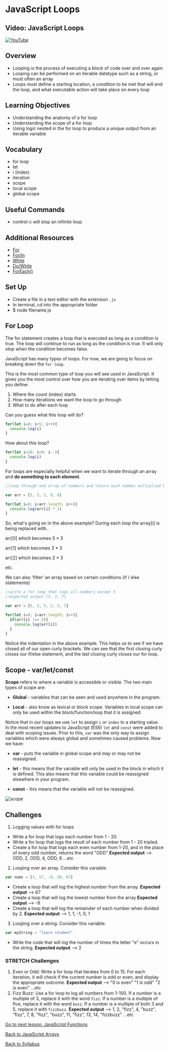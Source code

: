 # JavaScript Loops

## Video: JavaScript Loops
[![YouTube](http://img.youtube.com/vi/4PcRcvgIXNk/0.jpg)](https://www.youtube.com/watch?v=4PcRcvgIXNk)

## Overview
- Looping is the process of executing a block of code over and over again
- Looping can be performed on an iterable datatype such as a string, or most often an array
- Loops must define a starting location, a condition to be met that will end the loop, and what executable action will take place on every loop

## Learning Objectives
- Understanding the anatomy of a for loop
- Understanding the scope of a for loop
- Using logic nested in the for loop to produce a unique output from an iterable variable

## Vocabulary
- for loop
- let
- i (index)
- iteration
- scope
- local scope
- global scope

## Useful Commands
- control-c will stop an infinite loop

## Additional Resources
- <a href="https://www.w3schools.com/js/js_loop_for.asp" target="blank">For</a>
- <a href="https://www.w3schools.com/js/js_loop_for.asp" target="blank">For/In</a>
- <a href="https://www.w3schools.com/js/js_loop_while.asp" target="blank">While</a>
- <a href="https://www.w3schools.com/js/js_loop_while.asp" target="blank">Do/While</a>
- <a href="https://developer.mozilla.org/en-US/docs/Web/JavaScript/Reference/Global_Objects/Array/forEach" target="blank">ForEach()</a>

## Set Up
- Create a file in a text editor with the extension `.js`
- In terminal, cd into the appropriate folder
- $ node filename.js

## For Loop
The for statement creates a loop that is executed as long as a condition is true. The loop will continue to run as long as the condition is true. It will only stop when the condition becomes false.

JavaScript has many types of loops. For now, we are going to focus on breaking down the `for loop`.

This is the most common type of loop you will see used in JavaScript. It gives you the most control over how you are iterating over items by letting you define:

1. Where the count (index) starts
2. How many iterations we want the loop to go through
3. What to do after each loop

Can you guess what this loop will do?

```javascript
for(let i=0; i<5; i++){
  console.log(i)
}
```

How about this loop?

```javascript
for(let i=10; i>0; i--){
  console.log(i)
}
```

For loops are especially helpful when we want to iterate through an array and **do something to each element**.

```javascript
//loop through and array of numbers and return each number multiplied by 3.

var arr = [5, 3, 2, 9, 8]

for(let i=0; i<arr.length; i++){
  console.log(arr[i] * 3)
}
```

So, what's going on in the above example?  During each loop the array[i] is being replaced with..

arr[0] which becomes 5 * 3

arr[1] which becomes 3 * 3

arr[2] which becomes 2 * 3

etc.

We can also 'filter' an array based on certain conditions (if / else statements)

```javascript
//write a for loop that logs all numbers except 5
//expected output [3, 2, 7]

var arr = [5, 3, 5, 2, 5, 7]

for(let i=0; i<arr.length; i++){
  if(arr[i] !== 5){
    console.log(arr[i])
  }      
}
```

Notice the indentation in the above example. This helps us to see if we have closed all of our open curly brackets.  We can see that the first closing curly closes our if/else statement, and the last closing curly closes our for loop.


## Scope - var/let/const

**Scope** refers to where a variable is accessible or visible. The two main types of scope are:

- **Global** - variables that can be seen and used anywhere in the program.

- **Local** - also know as lexical or block scope. Variables in local scope can only be used within the block/function/loop that it is assigned.

Notice that in our loops we use `let` to assign `i` or `index` to a starting value. In the most recent updates to JavaScript (ES6) `let` and `const` were added to deal with scoping issues.  Prior to this, `var` was the only way to assign variables which were always global and sometimes caused problems. Now we have:

- **var** - puts the variable in global scope and may or may not be reassigned.  

- **let** - this means that the variable will only be used in the block in which it is defined. This also means that this variable could be reassigned elsewhere in your program.

- **const** - this means that the variable will not be reassigned.

![scope](./assets/scope.jpg)

## Challenges

1. Logging values with for loops
- Write a for loop that logs each number from 1 - 20.
- Write a for loop that logs the result of each number from 1 - 20 tripled.
- Create a for loop that logs each even number from 1-20, and in the place of every odd number, returns the word "ODD" **Expected output** --> ODD, 2, ODD, 4, ODD, 6 ...etc

2. Looping over an array. Consider this variable:
```javascript
var nums = [3, 57, -9, 20, 67]
```
- Create a loop that will log the highest number from the array. **Expected output** --> 67
- Create a loop that will log the lowest number from the array **Expected output** --> -9
- Create a loop that will log the remainder of each number when divided by 2. **Expected output** --> 1, 1, -1, 0, 1

3. Looping over a string. Consider this variable:
```javascript
var myString = "learn student"
```
- Write the code that will log the number of times the letter "e" occurs in the string. **Expected output** --> 2

### STRETCH Challenges

1. Even or Odd: Write a for loop that iterates from 0 to 15. For each iteration, it will check if the current number is odd or even, and display the appropriate outcome. **Expected output** --> "0 is even" "1 is odd" "2 is even" ...etc
2. Fizz Buzz: Use a for loop to log all numbers from 1-100.  If a number is a multiple of 3, replace it with the word `fizz`. If a number is a multiple of five, replace it with the word `buzz`. If a number is a multiple of both 3 and 5, replace it with `fizzbuzz`. **Expected output** --> 1, 2, "fizz", 4, "buzz", "fizz", 7, 8, "fizz", "buzz", 11, "fizz", 13, 14, "fizzbuzz" ...etc


[ Go to next lesson: JavaScript Functions ](./functions.md)

[Back to JavaScript Arrays](./arrays.md)

[ Back to Syllabus ](../README.md#unit-one-javascript-foundations)

